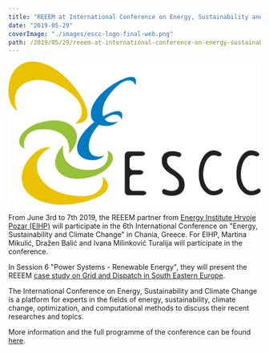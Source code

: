 ```yaml
---
title: "REEEM at International Conference on Energy, Sustainability and Climate Change"
date: "2019-05-29"
coverImage: "./images/escc-logo-final-web.png"
path: /2019/05/29/reeem-at-international-conference-on-energy-sustainability-and-climate-change/
---
```


![ESCC logo](./images/escc-logo-final-web.png)

From June 3rd to 7th 2019, the REEEM partner from [Energy Institute Hrvoje Pozar (EIHP)](http://www.eihp.hr/) will participate in the 6th International Conference on "Energy, Sustainability and Climate Change" in Chania, Greece. For EIHP, Martina Mikulić, Dražen Balić and Ivana Milinković Turalija will participate in the conference.

In Session 6 "Power Systems - Renewable Energy", they will present the REEEM [case study on Grid and Dispatch in South Eastern Europe](http://www.reeem.org/wp-content/uploads/2019/05/REEEM-D6.3.-Grid-and-Dispatch-in-SEE-Case-study-report.pdf).

The International Conference on Energy, Sustainability and Climate Change is a platform for experts in the fields of energy, sustainability, climate change, optimization, and computational methods to discuss their recent researches and topics.

More information and the full programme of the conference can be found [here](http://escc.uth.gr/).
